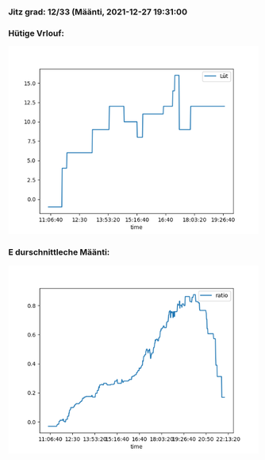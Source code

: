 ### Jitz grad: 12/33 (Määnti, 2021-12-27 19:31:00

### Hütige Vrlouf:
![Graph](Today.png)

### E durschnittleche Määnti:
![Graph](Määnti.png)